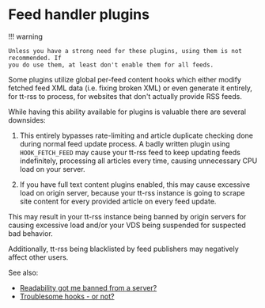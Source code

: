 # Feed handler plugins

!!! warning

    Unless you have a strong need for these plugins, using them is not recommended. If
    you do use them, at least don't enable them for all feeds.

Some plugins utilize global per-feed content hooks which either modify fetched
feed XML data (i.e. fixing broken XML) or even generate it entirely, for tt-rss
to process, for websites that don't actually provide RSS feeds.

While having this ability available for plugins is valuable there are several
downsides:

1. This entirely bypasses rate-limiting and article duplicate checking done
   during normal feed update process. A badly written plugin using
   <code>HOOK_FETCH_FEED</code> may cause your tt-rss feed to keep updating
   feeds indefinitely, processing all articles every time, causing unnecessary
   CPU load on your server.

2. If you have full text content plugins enabled, this may cause excessive load
   on origin server, because your tt-rss instance is going to scrape site
   content for every provided article on every feed update.

This may result in your tt-rss instance being banned by origin servers for
causing excessive load and/or your VDS being suspended for suspected bad
behavior.

Additionally, tt-rss being blacklisted by feed publishers may negatively affect
other users.

See also:

* [Readability got me banned from a server?](https://community.tt-rss.org/t/readability-got-me-banned-from-a-server/2874/33)
* [Troublesome hooks - or not?](https://community.tt-rss.org/t/troublesome-hooks-or-not/2890)

